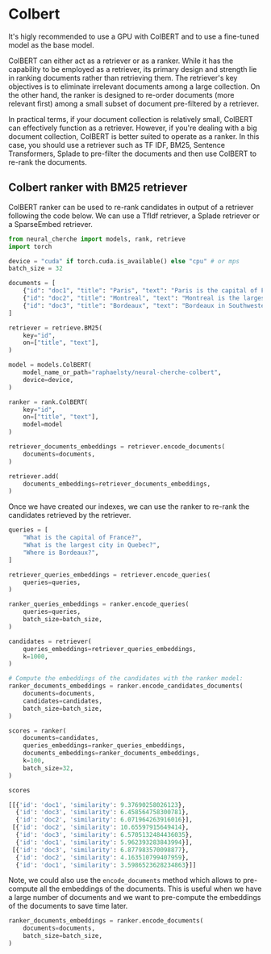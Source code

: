 # Colbert

It's higly recommended to use a GPU with ColBERT and to use a fine-tuned model as the base 
model. 

ColBERT can either act as a retriever or as a ranker. While it has the capability to be employed as a retriever, its primary design and strength lie in ranking documents rather than retrieving them. The retriever's key objectives is to eliminate irrelevant documents among a large collection. On the other hand, the ranker is designed to re-order documents (more relevant first) among a small subset of document pre-filtered by a retriever.

In practical terms, if your document collection is relatively small, ColBERT can effectively function as a retriever. However, if you're dealing with a big document collection, ColBERT is better suited to operate as a ranker. In this case, you should use a retriever such as TF IDF, BM25, Sentence Transformers, Splade to pre-filter the documents and then use ColBERT to re-rank the documents.

## Colbert ranker with BM25 retriever

ColBERT ranker can be used to re-rank candidates in output of a retriever following the
code below. We can use a TfIdf retriever, a Splade retriever or a SparseEmbed retriever.

```python
from neural_cherche import models, rank, retrieve
import torch

device = "cuda" if torch.cuda.is_available() else "cpu" # or mps
batch_size = 32

documents = [
    {"id": "doc1", "title": "Paris", "text": "Paris is the capital of France."},
    {"id": "doc2", "title": "Montreal", "text": "Montreal is the largest city in Quebec."},
    {"id": "doc3", "title": "Bordeaux", "text": "Bordeaux in Southwestern France."},
]

retriever = retrieve.BM25(
    key="id",
    on=["title", "text"],
)

model = models.ColBERT(
    model_name_or_path="raphaelsty/neural-cherche-colbert",
    device=device,
)

ranker = rank.ColBERT(
    key="id",
    on=["title", "text"],
    model=model
)

retriever_documents_embeddings = retriever.encode_documents(
    documents=documents,
)

retriever.add(
    documents_embeddings=retriever_documents_embeddings,
)
```

Once we have created our indexes, we can use the ranker to re-rank the candidates retrieved by the retriever.

```python
queries = [
    "What is the capital of France?",
    "What is the largest city in Quebec?",
    "Where is Bordeaux?",
]

retriever_queries_embeddings = retriever.encode_queries(
    queries=queries,
)

ranker_queries_embeddings = ranker.encode_queries(
    queries=queries,
    batch_size=batch_size,
)

candidates = retriever(
    queries_embeddings=retriever_queries_embeddings,
    k=1000,
)

# Compute the embeddings of the candidates with the ranker model:
ranker_documents_embeddings = ranker.encode_candidates_documents(
    documents=documents,
    candidates=candidates,
    batch_size=batch_size,
)

scores = ranker(
    documents=candidates,
    queries_embeddings=ranker_queries_embeddings,
    documents_embeddings=ranker_documents_embeddings,
    k=100,
    batch_size=32,
)

scores
```

```python
[[{'id': 'doc1', 'similarity': 9.37690258026123},
  {'id': 'doc3', 'similarity': 6.458564758300781},
  {'id': 'doc2', 'similarity': 6.071964263916016}],
 [{'id': 'doc2', 'similarity': 10.65597915649414},
  {'id': 'doc3', 'similarity': 6.5705132484436035},
  {'id': 'doc1', 'similarity': 5.962393283843994}],
 [{'id': 'doc3', 'similarity': 6.877983570098877},
  {'id': 'doc2', 'similarity': 4.163510799407959},
  {'id': 'doc1', 'similarity': 3.5986523628234863}]]
```


Note, we could also use the `encode_documents` method which allows to pre-compute all the embeddings of the documents. This is useful when we have a large number of documents and we want to pre-compute the embeddings of the documents to save time later.

```python
ranker_documents_embeddings = ranker.encode_documents(
    documents=documents,
    batch_size=batch_size,
)
```
